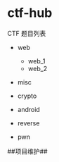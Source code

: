 # ctf-hub
CTF 题目列表  

- web
	- web_1
	- web_2
- misc

- crypto

- android

- reverse

- pwn

##项目维护##
